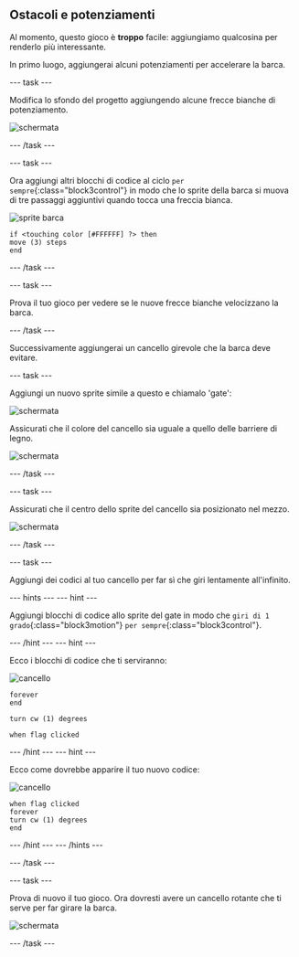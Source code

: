## Ostacoli e potenziamenti

Al momento, questo gioco è **troppo** facile: aggiungiamo qualcosina per renderlo più interessante.

In primo luogo, aggiungerai alcuni potenziamenti per accelerare la barca.

--- task ---

Modifica lo sfondo del progetto aggiungendo alcune frecce bianche di potenziamento.

![schermata](images/boat-boost.png)

--- /task ---

--- task ---

Ora aggiungi altri blocchi di codice al ciclo `per sempre`{:class="block3control"} in modo che lo sprite della barca si muova di tre passaggi aggiuntivi quando tocca una freccia bianca.

![sprite barca](images/boat_resize.png)

```blocks3
if <touching color [#FFFFFF] ?> then
move (3) steps
end
```

--- /task ---

--- task ---

Prova il tuo gioco per vedere se le nuove frecce bianche velocizzano la barca.

--- /task ---

Successivamente aggiungerai un cancello girevole che la barca deve evitare.

--- task ---

Aggiungi un nuovo sprite simile a questo e chiamalo 'gate':

![schermata](images/boat-gate.png)

Assicurati che il colore del cancello sia uguale a quello delle barriere di legno.

![schermata](images/brown-hsv.png)

--- /task ---

--- task ---

Assicurati che il centro dello sprite del cancello sia posizionato nel mezzo.

![schermata](images/boat-center.png)

--- /task ---

--- task ---

Aggiungi dei codici al tuo cancello per far sì che giri lentamente all'infinito.

--- hints --- --- hint ---

Aggiungi blocchi di codice allo sprite del gate in modo che `giri di 1 grado`{:class="block3motion"} `per sempre`{:class="block3control"}.

--- /hint --- --- hint ---

Ecco i blocchi di codice che ti serviranno:

![cancello](images/gate.png)

```blocks3
forever
end

turn cw (1) degrees

when flag clicked
```

--- /hint --- --- hint ---

Ecco come dovrebbe apparire il tuo nuovo codice:

![cancello](images/gate.png)

```blocks3
when flag clicked
forever
turn cw (1) degrees
end
```

--- /hint --- --- /hints ---

--- /task ---

--- task ---

Prova di nuovo il tuo gioco. Ora dovresti avere un cancello rotante che ti serve per far girare la barca.

![schermata](images/boat-gate-test.png)

--- /task ---